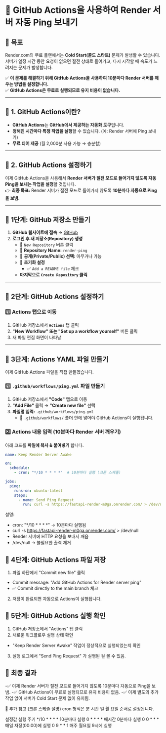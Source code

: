 # 🚀 GitHub Actions을 사용하여 Render 서버 자동 Ping 보내기

## 📌 목표
Render.com의 무료 플랜에서는 **Cold Start(콜드 스타트)** 문제가 발생할 수 있습니다.  
서버가 일정 시간 동안 요청이 없으면 절전 상태로 들어가고, 다시 시작할 때 속도가 느려지는 문제가 발생합니다.  

✅ **이 문제를 해결하기 위해 GitHub Actions을 사용하여 10분마다 Render 서버를 깨우는 방법을 설정합니다.**  
✅ **GitHub Actions은 무료로 실행되므로 유지 비용이 없습니다.**  

---

## 🔹 1. GitHub Actions이란?
- **GitHub Actions**는 **GitHub에서 제공하는 자동화 도구**입니다.
- **정해진 시간마다 특정 작업을 실행**할 수 있습니다. (예: Render 서버에 Ping 보내기)
- **무료 티어 제공** (월 2,000분 사용 가능 → 충분함)

---

## 🔹 2. GitHub Actions 설정하기
이제 GitHub Actions을 사용해서 **Render 서버가 절전 모드로 들어가지 않도록 자동 Ping을 보내는 작업을 설정**할 것입니다.  
👉 **최종 목표:** Render 서버가 절전 모드로 들어가지 않도록 **10분마다 자동으로 Ping을 보냄.**

---

## 📌 1단계: GitHub 저장소 만들기
1. **GitHub 웹사이트에 접속** → [GitHub](https://github.com)
2. **로그인 후 새 저장소(Repository) 생성**
   - 🔹 `New Repository` 버튼 클릭
   - 🔹 **Repository Name:** `render-ping`
   - 🔹 **공개(Private/Public) 선택:** 아무거나 가능
   - 🔹 **초기화 설정**
     - ✅ `Add a README file` 체크
   - **마지막으로 `Create Repository` 클릭**

---

## 📌 2단계: GitHub Actions 설정하기

### 1️⃣ Actions 탭으로 이동
1. GitHub 저장소에서 **`Actions`** 탭 클릭
2. **"New Workflow" 또는 "Set up a workflow yourself"** 버튼 클릭
3. 새 파일 편집 화면이 나타남

---

## 📌 3단계: Actions YAML 파일 만들기
이제 GitHub Actions 파일을 직접 만들겠습니다.

### 1️⃣ `.github/workflows/ping.yml` 파일 만들기
1. GitHub 저장소에서 **"Code"** 탭으로 이동
2. **"Add File"** 클릭 → **"Create new file"** 선택
3. **파일명 입력:** `.github/workflows/ping.yml`
   - 📌 `.github/workflows/` 폴더 안에 넣어야 GitHub Actions이 실행됩니다.

### 2️⃣ Actions 내용 입력 (10분마다 Render 서버 깨우기)
아래 코드를 **파일에 복사 & 붙여넣기** 합니다.

```yaml
name: Keep Render Server Awake

on:
  schedule:
    - cron: "*/10 * * * *"  # 10분마다 실행 (크론 스케줄)

jobs:
  ping:
    runs-on: ubuntu-latest
    steps:
      - name: Send Ping Request
        run: curl -s https://fastapi-render-m0ga.onrender.com/ > /dev/null
```
설명:
- cron: "*/10 * * * *" → 10분마다 실행됨
- curl -s https://fastapi-render-m0ga.onrender.com/ > /dev/null
- Render 서버에 HTTP 요청을 보내서 깨움
- /dev/null → 불필요한 출력 제거

## 📌 4단계: GitHub Actions 파일 저장
1. 파일 하단에서 "Commit new file" 클릭
- Commit message: "Add GitHub Actions for Render server ping"
- ✅ Commit directly to the main branch 체크
2. 저장이 완료되면 자동으로 Actions이 실행됩니다.

## 📌 5단계: GitHub Actions 실행 확인
1. GitHub 저장소에서 "Actions" 탭 클릭
2. 새로운 워크플로우 실행 상태 확인
- "Keep Render Server Awake" 작업이 정상적으로 실행되었는지 확인
3. 실행 로그에서 "Send Ping Request" 가 실행된 걸 볼 수 있음.

 ## 🚀 최종 결과
-✅ 이제 Render 서버가 절전 모드로 들어가지 않도록 10분마다 자동으로 Ping을 보냄.
-✅ GitHub Actions이 무료로 실행되므로 유지 비용이 없음.
-✅ 이제 별도의 추가 작업 없이 서버가 Cold Start 문제 없이 유지됨.


  🔹 추가 참고 (크론 스케줄 설명)
cron 형식은 분 시간 일 월 요일 순서로 설정됩니다.

설정값	실행 주기
*/10 * * * *	10분마다 실행
0 * * * *	매시간 0분마다 실행
0 0 * * *	매일 자정(00:00)에 실행
0 9 * * 1	매주 월요일 9시에 실행
  



